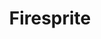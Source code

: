 ---
title: Firesprite
layout: projectpage
group: professional

urlsafetitle: Firesprite
image: images/firesprite.jpg
alttext: Firesprite
description: Worked on a project for Firesprite, unannounced and currently in development. At the company I worked on all aspects of the UI including menus, player HUD, settings, and other gameplay UI using UE5 and Common UI
source:
exe:

datemade: 2022 -
platform: PS5
engine: Unreal 5
teamsize: 100+
duration: --
---